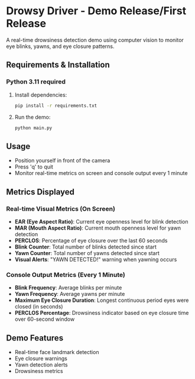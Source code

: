 # Drowsy Driver - Demo Release/First Release

A real-time drowsiness detection demo using computer vision to monitor eye blinks, yawns, and eye closure patterns.

## Requirements & Installation

### **Python 3.11 required**

1. Install dependencies:
   ```bash
   pip install -r requirements.txt
   ```

2. Run the demo:
   ```bash
   python main.py
   ```

## Usage

- Position yourself in front of the camera
- Press 'q' to quit
- Monitor real-time metrics on screen and console output every 1 minute

## Metrics Displayed

### Real-time Visual Metrics (On Screen)
- **EAR (Eye Aspect Ratio)**: Current eye openness level for blink detection
- **MAR (Mouth Aspect Ratio)**: Current mouth openness level for yawn detection
- **PERCLOS**: Percentage of eye closure over the last 60 seconds
- **Blink Counter**: Total number of blinks detected since start
- **Yawn Counter**: Total number of yawns detected since start
- **Visual Alerts**: "YAWN DETECTED!" warning when yawning occurs

### Console Output Metrics (Every 1 Minute)
- **Blink Frequency**: Average blinks per minute
- **Yawn Frequency**: Average yawns per minute  
- **Maximum Eye Closure Duration**: Longest continuous period eyes were closed (in seconds)
- **PERCLOS Percentage**: Drowsiness indicator based on eye closure time over 60-second window

## Demo Features

- Real-time face landmark detection
- Eye closure warnings
- Yawn detection alerts
- Drowsiness metrics
